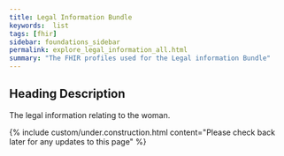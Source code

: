 ```yaml
---
title: Legal Information Bundle
keywords:  list
tags: [fhir]
sidebar: foundations_sidebar
permalink: explore_legal_information_all.html
summary: "The FHIR profiles used for the Legal information Bundle"
---
```


## Heading Description ##
The legal information relating to the woman.

{% include custom/under.construction.html content="Please check back later for any updates to this page" %}
